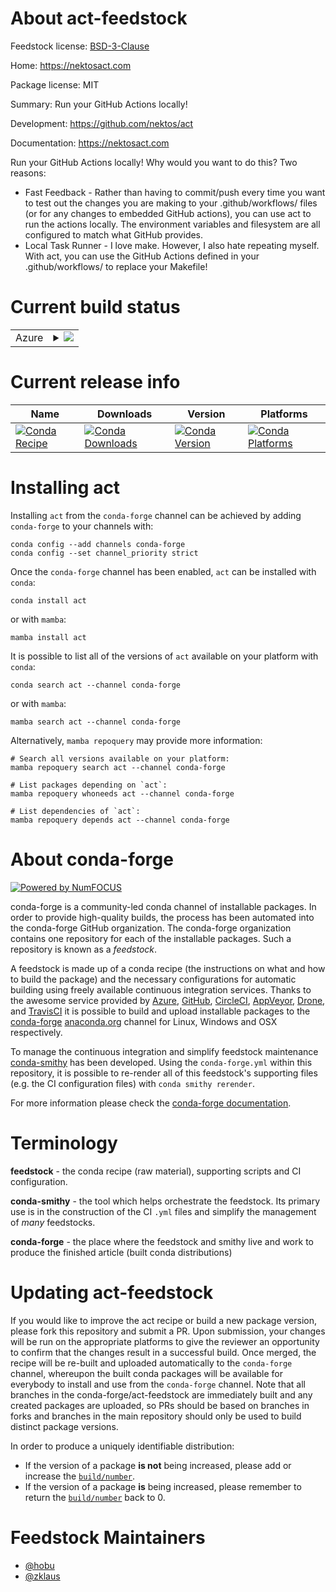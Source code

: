 About act-feedstock
===================

Feedstock license: [BSD-3-Clause](https://github.com/conda-forge/act-feedstock/blob/main/LICENSE.txt)

Home: https://nektosact.com

Package license: MIT

Summary: Run your GitHub Actions locally!

Development: https://github.com/nektos/act

Documentation: https://nektosact.com

Run your GitHub Actions locally! Why would you want to do this? Two reasons:
- Fast Feedback - Rather than having to commit/push every time you want to test out
  the changes you are making to your .github/workflows/ files (or for any changes to
  embedded GitHub actions), you can use act to run the actions locally. The environment
  variables and filesystem are all configured to match what GitHub provides.
- Local Task Runner - I love make. However, I also hate repeating myself. With act, you
  can use the GitHub Actions defined in your .github/workflows/ to replace your Makefile!


Current build status
====================


<table>
    
  <tr>
    <td>Azure</td>
    <td>
      <details>
        <summary>
          <a href="https://dev.azure.com/conda-forge/feedstock-builds/_build/latest?definitionId=22583&branchName=main">
            <img src="https://dev.azure.com/conda-forge/feedstock-builds/_apis/build/status/act-feedstock?branchName=main">
          </a>
        </summary>
        <table>
          <thead><tr><th>Variant</th><th>Status</th></tr></thead>
          <tbody><tr>
              <td>linux_64</td>
              <td>
                <a href="https://dev.azure.com/conda-forge/feedstock-builds/_build/latest?definitionId=22583&branchName=main">
                  <img src="https://dev.azure.com/conda-forge/feedstock-builds/_apis/build/status/act-feedstock?branchName=main&jobName=linux&configuration=linux%20linux_64_" alt="variant">
                </a>
              </td>
            </tr><tr>
              <td>linux_aarch64</td>
              <td>
                <a href="https://dev.azure.com/conda-forge/feedstock-builds/_build/latest?definitionId=22583&branchName=main">
                  <img src="https://dev.azure.com/conda-forge/feedstock-builds/_apis/build/status/act-feedstock?branchName=main&jobName=linux&configuration=linux%20linux_aarch64_" alt="variant">
                </a>
              </td>
            </tr><tr>
              <td>linux_ppc64le</td>
              <td>
                <a href="https://dev.azure.com/conda-forge/feedstock-builds/_build/latest?definitionId=22583&branchName=main">
                  <img src="https://dev.azure.com/conda-forge/feedstock-builds/_apis/build/status/act-feedstock?branchName=main&jobName=linux&configuration=linux%20linux_ppc64le_" alt="variant">
                </a>
              </td>
            </tr><tr>
              <td>osx_64</td>
              <td>
                <a href="https://dev.azure.com/conda-forge/feedstock-builds/_build/latest?definitionId=22583&branchName=main">
                  <img src="https://dev.azure.com/conda-forge/feedstock-builds/_apis/build/status/act-feedstock?branchName=main&jobName=osx&configuration=osx%20osx_64_" alt="variant">
                </a>
              </td>
            </tr><tr>
              <td>osx_arm64</td>
              <td>
                <a href="https://dev.azure.com/conda-forge/feedstock-builds/_build/latest?definitionId=22583&branchName=main">
                  <img src="https://dev.azure.com/conda-forge/feedstock-builds/_apis/build/status/act-feedstock?branchName=main&jobName=osx&configuration=osx%20osx_arm64_" alt="variant">
                </a>
              </td>
            </tr><tr>
              <td>win_64</td>
              <td>
                <a href="https://dev.azure.com/conda-forge/feedstock-builds/_build/latest?definitionId=22583&branchName=main">
                  <img src="https://dev.azure.com/conda-forge/feedstock-builds/_apis/build/status/act-feedstock?branchName=main&jobName=win&configuration=win%20win_64_" alt="variant">
                </a>
              </td>
            </tr>
          </tbody>
        </table>
      </details>
    </td>
  </tr>
</table>

Current release info
====================

| Name | Downloads | Version | Platforms |
| --- | --- | --- | --- |
| [![Conda Recipe](https://img.shields.io/badge/recipe-act-green.svg)](https://anaconda.org/conda-forge/act) | [![Conda Downloads](https://img.shields.io/conda/dn/conda-forge/act.svg)](https://anaconda.org/conda-forge/act) | [![Conda Version](https://img.shields.io/conda/vn/conda-forge/act.svg)](https://anaconda.org/conda-forge/act) | [![Conda Platforms](https://img.shields.io/conda/pn/conda-forge/act.svg)](https://anaconda.org/conda-forge/act) |

Installing act
==============

Installing `act` from the `conda-forge` channel can be achieved by adding `conda-forge` to your channels with:

```
conda config --add channels conda-forge
conda config --set channel_priority strict
```

Once the `conda-forge` channel has been enabled, `act` can be installed with `conda`:

```
conda install act
```

or with `mamba`:

```
mamba install act
```

It is possible to list all of the versions of `act` available on your platform with `conda`:

```
conda search act --channel conda-forge
```

or with `mamba`:

```
mamba search act --channel conda-forge
```

Alternatively, `mamba repoquery` may provide more information:

```
# Search all versions available on your platform:
mamba repoquery search act --channel conda-forge

# List packages depending on `act`:
mamba repoquery whoneeds act --channel conda-forge

# List dependencies of `act`:
mamba repoquery depends act --channel conda-forge
```


About conda-forge
=================

[![Powered by
NumFOCUS](https://img.shields.io/badge/powered%20by-NumFOCUS-orange.svg?style=flat&colorA=E1523D&colorB=007D8A)](https://numfocus.org)

conda-forge is a community-led conda channel of installable packages.
In order to provide high-quality builds, the process has been automated into the
conda-forge GitHub organization. The conda-forge organization contains one repository
for each of the installable packages. Such a repository is known as a *feedstock*.

A feedstock is made up of a conda recipe (the instructions on what and how to build
the package) and the necessary configurations for automatic building using freely
available continuous integration services. Thanks to the awesome service provided by
[Azure](https://azure.microsoft.com/en-us/services/devops/), [GitHub](https://github.com/),
[CircleCI](https://circleci.com/), [AppVeyor](https://www.appveyor.com/),
[Drone](https://cloud.drone.io/welcome), and [TravisCI](https://travis-ci.com/)
it is possible to build and upload installable packages to the
[conda-forge](https://anaconda.org/conda-forge) [anaconda.org](https://anaconda.org/)
channel for Linux, Windows and OSX respectively.

To manage the continuous integration and simplify feedstock maintenance
[conda-smithy](https://github.com/conda-forge/conda-smithy) has been developed.
Using the ``conda-forge.yml`` within this repository, it is possible to re-render all of
this feedstock's supporting files (e.g. the CI configuration files) with ``conda smithy rerender``.

For more information please check the [conda-forge documentation](https://conda-forge.org/docs/).

Terminology
===========

**feedstock** - the conda recipe (raw material), supporting scripts and CI configuration.

**conda-smithy** - the tool which helps orchestrate the feedstock.
                   Its primary use is in the construction of the CI ``.yml`` files
                   and simplify the management of *many* feedstocks.

**conda-forge** - the place where the feedstock and smithy live and work to
                  produce the finished article (built conda distributions)


Updating act-feedstock
======================

If you would like to improve the act recipe or build a new
package version, please fork this repository and submit a PR. Upon submission,
your changes will be run on the appropriate platforms to give the reviewer an
opportunity to confirm that the changes result in a successful build. Once
merged, the recipe will be re-built and uploaded automatically to the
`conda-forge` channel, whereupon the built conda packages will be available for
everybody to install and use from the `conda-forge` channel.
Note that all branches in the conda-forge/act-feedstock are
immediately built and any created packages are uploaded, so PRs should be based
on branches in forks and branches in the main repository should only be used to
build distinct package versions.

In order to produce a uniquely identifiable distribution:
 * If the version of a package **is not** being increased, please add or increase
   the [``build/number``](https://docs.conda.io/projects/conda-build/en/latest/resources/define-metadata.html#build-number-and-string).
 * If the version of a package **is** being increased, please remember to return
   the [``build/number``](https://docs.conda.io/projects/conda-build/en/latest/resources/define-metadata.html#build-number-and-string)
   back to 0.

Feedstock Maintainers
=====================

* [@hobu](https://github.com/hobu/)
* [@zklaus](https://github.com/zklaus/)

